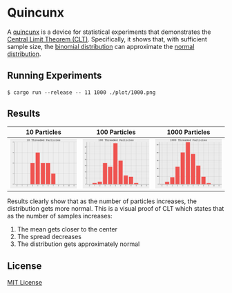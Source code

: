 # Quincunx

A [quincunx][quincunx] is a device for statistical experiments that demonstrates the
[Central Limit Theorem (CLT)][clt]. Specifically, it shows that, with sufficient sample size, the
[binomial distribution][binomial] can approximate the [normal distribution][normal].

## Running Experiments

```console
$ cargo run --release -- 11 1000 ./plot/1000.png
```

## Results

|    10 Particles     |     100 Particles     |     1000 Particles      |
| :-----------------: | :-------------------: | :---------------------: |
| ![10 Particles][10] | ![100 Particles][100] | ![1000 Particles][1000] |

Results clearly show that as the number of particles increases, the distribution gets more normal.
This is a visual proof of CLT which states that as the number of samples increases:

1. The mean gets closer to the center
2. The spread decreases
3. The distribution gets approximately normal

## License

[MIT License][license]

[quincunx]: https://en.wikipedia.org/wiki/Galton_board
[clt]: https://en.wikipedia.org/wiki/Central_limit_theorem
[binomial]: https://en.wikipedia.org/wiki/Binomial_distribution
[normal]: https://en.wikipedia.org/wiki/Normal_distribution
[10]: ./plot/10.png
[100]: ./plot/100.png
[1000]: ./plot/1000.png
[license]: LICENSE
